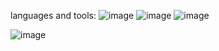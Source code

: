 languages and tools:
![image](https://user-images.githubusercontent.com/83577712/226373097-73bfce81-0a33-4cb2-b45c-3b1213c2800b.png)
![image](https://user-images.githubusercontent.com/83577712/226373165-313cad56-a476-4a5d-992b-7e3cb2aac9ae.png)
![image](https://user-images.githubusercontent.com/83577712/226373448-1671056f-50f8-4fbf-a737-d079a1d368f5.png)

         
![image](https://user-images.githubusercontent.com/83577712/226372860-de0db376-2bfc-40f0-aad5-5f07f32dcd95.png)
